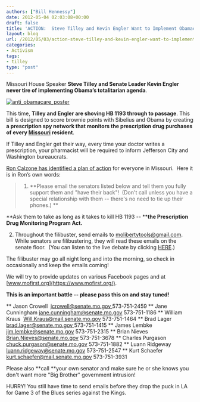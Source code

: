 ```yaml
---
authors: ["Bill Hennessy"]
date: 2012-05-04 02:03:08+00:00
draft: false
title: 'ACTION:  Steve Tilley and Kevin Engler Want to Implement Obamacare. Stop Them.'
layout: blog
url: /2012/05/03/action-steve-tilley-and-kevin-engler-want-to-implement-obamacare-stop-them/
categories:
- Activism
tags:
- tilley
type: "post"
---
```


Missouri House Speaker **Steve Tilley and Senate Leader Kevin Engler never tire of implementing Obama’s totalitarian agenda**.

[![anti_obamacare_poster](https://ludicrite.files.wordpress.com/2012/05/anti_obamacare_poster_thumb.jpg)
](https://ludicrite.files.wordpress.com/2012/05/anti_obamacare_poster.jpg)

This time, **Tilley and Engler are shoving HB 1193 through to passage**. This bill is designed to score brownie points with Sibelius and Obama by creating **a prescription spy network that monitors the prescription drug purchases of every [Missouri](https://www.recovery.org/browse/missouri/) resident**.

If Tilley and Engler get their way, every time your doctor writes a prescription, your pharmacist will be required to inform Jefferson City and Washington bureaucrats.

[Ron Calzone has identified a plan of action](https://www.mofirst.org/) for everyone in Missouri.  Here it is in Ron’s own words:



> 1) **Please email the senators listed below and tell them you fully support them and "have their back"!  (Don't call unless you have a special relationship with them -- there's no need to tie up their phones.) **

**Ask them to take as long as it takes to kill HB 1193 -- ****the Prescription Drug Monitoring Program Act.**

2) Throughout the filibuster, send emails to [molibertytools@gmail.com](mailto:molibertytools@gmail.com). While senators are filibustering, they will read these emails on the senate floor.  (You can listen to the live debate by clicking [HERE](https://www.senate.mo.gov/).)

The filibuster may go all night long and into the morning, so check in occasionally and keep the emails coming!

We will try to provide updates on various Facebook pages and at [www.mofirst.org](https://www.mofirst.org/).

**This is an important battle -- please pass this on and stay tuned!**

> 
> 
** Jason Crowell  [jcrowell@senate.mo.gov ](mailto:jcrowell@senate.mo.gov ) 573-751-2459
** Jane Cunningham [jane.cunningham@senate.mo.gov](mailto:jane.cunningham@senate.mo.gov) 573-751-1186
** William Kraus  [Will.Kraus@mail.senate.mo.gov](mailto:Will.Kraus@mail.senate.mo.gov) 573-751-1464
** Brad Lager  [brad.lager@senate.mo.gov ](mailto:brad.lager@senate.mo.gov ) 573-751-1415
** James Lembke  [jim.lembke@senate.mo.gov](mailto:jim.lembke@senate.mo.gov) 573-751-2315
** Brian Nieves [Brian.Nieves@senate.mo.gov](mailto:Brian.Nieves@senate.mo.gov) 573-751-3678
** Charles Purgason [chuck.purgason@senate.mo.gov](mailto:chuck.purgason@senate.mo.gov) 573-751-1882
** Luann Ridgeway [luann.ridgeway@senate.mo.gov](mailto:luann.ridgeway@senate.mo.gov) 573-751-2547
** Kurt Schaefer [kurt.schaefer@mail.senate.mo.gov](mailto:kurt.schaefer@mail.senate.mo.gov) 573-751-3931

Please also **call **your own senator and make sure he or she knows you don't want more "Big Brother" government intrusion!



HURRY! You still have time to send emails before they drop the puck in LA for Game 3 of the Blues series against the Kings.
